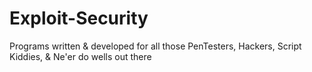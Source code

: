 # Exploit-Security
Programs written &amp; developed for all those PenTesters, Hackers, Script Kiddies, &amp; Ne'er do wells out there

